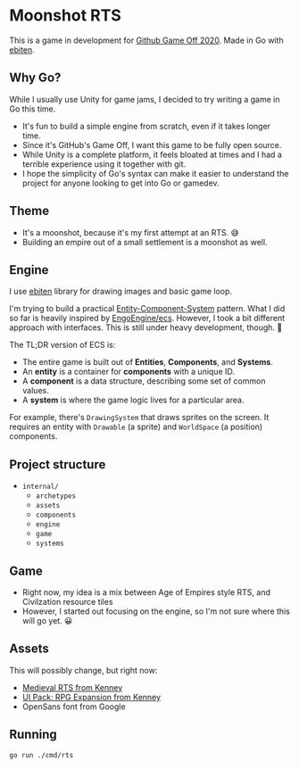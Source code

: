 # Moonshot RTS

This is a game in development for [Github Game Off 2020](https://itch.io/jam/game-off-2020). Made in Go with [ebiten](https://github.com/hajimehoshi/ebiten).

## Why Go?

While I usually use Unity for game jams, I decided to try writing a game in Go this time.

* It's fun to build a simple engine from scratch, even if it takes longer time.
* Since it's GitHub's Game Off, I want this game to be fully open source.
* While Unity is a complete platform, it feels bloated at times and I had a terrible experience using it together with git.
* I hope the simplicity of Go's syntax can make it easier to understand the project for anyone looking to get into Go or gamedev.

## Theme

* It's a moonshot, because it's my first attempt at an RTS. 😅
* Building an empire out of a small settlement is a moonshot as well.

## Engine

I use [ebiten](https://github.com/hajimehoshi/ebiten) library for drawing images and basic game loop.

I'm trying to build a practical [Entity-Component-System](https://en.wikipedia.org/wiki/Entity_component_system) pattern.
What I did so far is heavily inspired by [EngoEngine/ecs](https://github.com/EngoEngine/ecs). However, I took a bit
different approach with interfaces. This is still under heavy development, though. 🙂

The TL;DR version of ECS is:

* The entire game is built out of **Entities**, **Components**, and **Systems**.
* An **entity** is a container for **components** with a unique ID.
* A **component** is a data structure, describing some set of common values.
* A **system** is where the game logic lives for a particular area.

For example, there's `DrawingSystem` that draws sprites on the screen.
It requires an entity with `Drawable` (a sprite) and `WorldSpace` (a position) components.

## Project structure

* `internal/`
    * `archetypes`
    * `assets`
    * `components`
    * `engine`
    * `game`
    * `systems`

## Game

* Right now, my idea is a mix between Age of Empires style RTS, and Civilzation resource tiles
* However, I started out focusing on the engine, so I'm not sure where this will go yet. 😀

## Assets

This will possibly change, but right now:

* [Medieval RTS from Kenney](https://kenney.nl/assets/medieval-rts)
* [UI Pack: RPG Expansion from Kenney](https://kenney.nl/assets/ui-pack-rpg-expansion)
* OpenSans font from Google

## Running

```
go run ./cmd/rts
```
